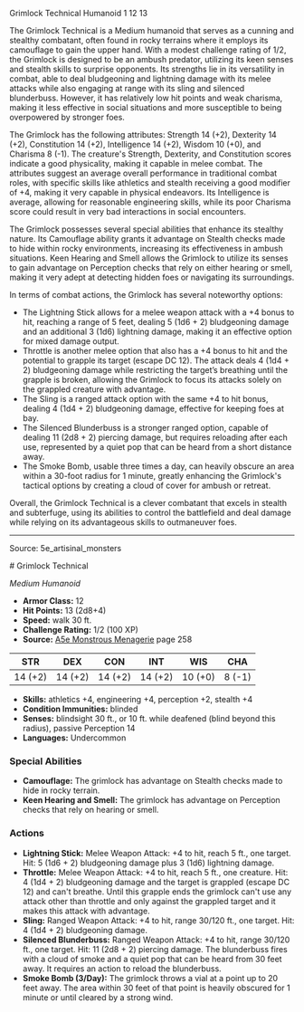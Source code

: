 <MonsterName/>Grimlock Technical</MonsterName>
<CreatureType/>Humanoid</CreatureType>
<CR/>1</CR>
<AC/>12</AC>
<HP/>13</HP>
<summary>The Grimlock Technical is a Medium humanoid that serves as a cunning and stealthy combatant, often found in rocky terrains where it employs its camouflage to gain the upper hand. With a modest challenge rating of 1/2, the Grimlock is designed to be an ambush predator, utilizing its keen senses and stealth skills to surprise opponents. Its strengths lie in its versatility in combat, able to deal bludgeoning and lightning damage with its melee attacks while also engaging at range with its sling and silenced blunderbuss. However, it has relatively low hit points and weak charisma, making it less effective in social situations and more susceptible to being overpowered by stronger foes.</summary>

<detail>

The Grimlock has the following attributes: Strength 14 (+2), Dexterity 14 (+2), Constitution 14 (+2), Intelligence 14 (+2), Wisdom 10 (+0), and Charisma 8 (-1). The creature's Strength, Dexterity, and Constitution scores indicate a good physicality, making it capable in melee combat. The attributes suggest an average overall performance in traditional combat roles, with specific skills like athletics and stealth receiving a good modifier of +4, making it very capable in physical endeavors. Its Intelligence is average, allowing for reasonable engineering skills, while its poor Charisma score could result in very bad interactions in social encounters.

The Grimlock possesses several special abilities that enhance its stealthy nature. Its Camouflage ability grants it advantage on Stealth checks made to hide within rocky environments, increasing its effectiveness in ambush situations. Keen Hearing and Smell allows the Grimlock to utilize its senses to gain advantage on Perception checks that rely on either hearing or smell, making it very adept at detecting hidden foes or navigating its surroundings.

In terms of combat actions, the Grimlock has several noteworthy options:
- The Lightning Stick allows for a melee weapon attack with a +4 bonus to hit, reaching a range of 5 feet, dealing 5 (1d6 + 2) bludgeoning damage and an additional 3 (1d6) lightning damage, making it an effective option for mixed damage output.
- Throttle is another melee option that also has a +4 bonus to hit and the potential to grapple its target (escape DC 12). The attack deals 4 (1d4 + 2) bludgeoning damage while restricting the target’s breathing until the grapple is broken, allowing the Grimlock to focus its attacks solely on the grappled creature with advantage.
- The Sling is a ranged attack option with the same +4 to hit bonus, dealing 4 (1d4 + 2) bludgeoning damage, effective for keeping foes at bay.
- The Silenced Blunderbuss is a stronger ranged option, capable of dealing 11 (2d8 + 2) piercing damage, but requires reloading after each use, represented by a quiet pop that can be heard from a short distance away.
- The Smoke Bomb, usable three times a day, can heavily obscure an area within a 30-foot radius for 1 minute, greatly enhancing the Grimlock's tactical options by creating a cloud of cover for ambush or retreat.

Overall, the Grimlock Technical is a clever combatant that excels in stealth and subterfuge, using its abilities to control the battlefield and deal damage while relying on its advantageous skills to outmaneuver foes.</detail>



---

Source: 5e_artisinal_monsters

<statblock>
# Grimlock Technical

*Medium* *Humanoid*

- **Armor Class:** 12
- **Hit Points:** 13 (2d8+4)
- **Speed:** walk 30 ft.
- **Challenge Rating:** 1/2 (100 XP)
- **Source:** [A5e Monstrous Menagerie](https://enpublishingrpg.com/products/level-up-monstrous-menagerie-a5e) page 258

| STR | DEX | CON | INT | WIS | CHA |
| --- | --- | --- | --- | --- | --- |
| 14 (+2) | 14 (+2) | 14 (+2) | 14 (+2) | 10 (+0) | 8 (-1) |

- **Skills:** athletics +4, engineering +4, perception +2, stealth +4
- **Condition Immunities:** blinded
- **Senses:** blindsight 30 ft., or 10 ft. while deafened (blind beyond this radius), passive Perception 14
- **Languages:** Undercommon

### Special Abilities

- **Camouflage:** The grimlock has advantage on Stealth checks made to hide in rocky terrain.
- **Keen Hearing and Smell:** The grimlock has advantage on Perception checks that rely on hearing or smell.

### Actions

- **Lightning Stick:** Melee Weapon Attack: +4 to hit, reach 5 ft., one target. Hit: 5 (1d6 + 2) bludgeoning damage plus 3 (1d6) lightning damage.
- **Throttle:** Melee Weapon Attack: +4 to hit, reach 5 ft., one creature. Hit: 4 (1d4 + 2) bludgeoning damage  and the target is grappled (escape DC 12) and can't breathe. Until this grapple ends  the grimlock can't use any attack other than throttle and only against the grappled target  and it makes this attack with advantage.
- **Sling:** Ranged Weapon Attack: +4 to hit, range 30/120 ft., one target. Hit: 4 (1d4 + 2) bludgeoning damage.
- **Silenced Blunderbuss:** Ranged Weapon Attack: +4 to hit, range 30/120 ft., one target. Hit: 11 (2d8 + 2) piercing damage. The blunderbuss fires with a cloud of smoke and a quiet pop that can be heard from 30 feet away. It requires an action to reload the blunderbuss.
- **Smoke Bomb (3/Day):** The grimlock throws a vial at a point up to 20 feet away. The area within 30 feet of that point is heavily obscured for 1 minute or until cleared by a strong wind.


</statblock>


